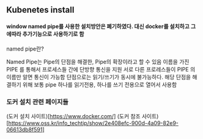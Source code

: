 ## Kubenetes install

#### window named pipe를 사용한 설치방안은 폐기하였다. 대신 docker를 설치하고 그에따라 추가기능으로 사용하기로 함

named pipe란? 

Named Pipe는 Pipe의 단점을 해결한, Pipe의 확장이라고 할 수 있음
이름을 가진 PIPE 를 통해서 프로세스들 간에 단방향 통신을 지원
서로 다른 프로레스들이 PIPE 의 이름만 알면 통신이 가능함
단점으로는 읽기/쓰기가 동시에 불가능하다.
해당 단점을 해결하기 위해 보통 pipe 하나를 읽기전용, 하나를 쓰기 전용으로 열어서 사용함


### 도커 설치 관련 페이지들
(도커 설치 사이트)[https://www.docker.com/]
(도커 참조 사이트)[https://www.oss.kr/info_techtip/show/2e408efc-900d-4a09-82e9-06613db8f591]
